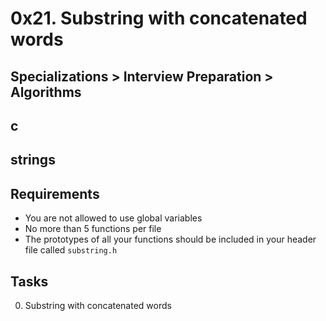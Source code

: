 # 0x21. Substring with concatenated words
## Specializations > Interview Preparation > Algorithms
## c
## strings
## Requirements
* You are not allowed to use global variables
* No more than 5 functions per file
* The prototypes of all your functions should be included in your header file called `substring.h`
## Tasks
0. Substring with concatenated words
